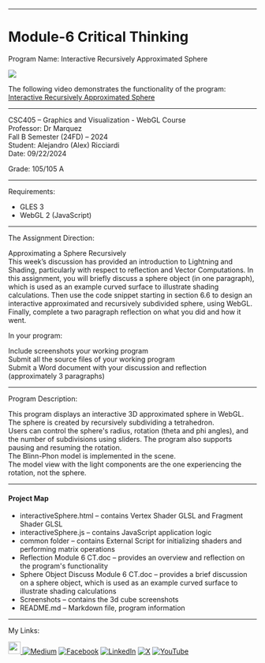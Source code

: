 ﻿-----------------------------------------------------------------------------------------------------------------------------
# Module-6 Critical Thinking
Program Name: Interactive Recursively Approximated Sphere

<p align="left">
<img  src="https://github.com/user-attachments/assets/7a9e8c33-dc66-4970-851b-10a03b197252">
</p>

The following video demonstrates the functionality of the program: [Interactive Recursively Approximated Sphere](https://youtu.be/Rp3mV8I62QE)

-----------------------------------------------------------------------------------------------------------------------------

CSC405 – Graphics and Visualization - WebGL Course  
Professor: Dr Marquez   
Fall B Semester (24FD) – 2024  
Student: Alejandro (Alex) Ricciardi  
Date: 09/22/2024   

Grade: 105/105 A  

-----------------------------------------------------------------------------------------------------------------------------


Requirements:  
- GLES 3
- WebGL 2 (JavaScript)
  
-----------------------------------------------------------------------------------------------------------------------------

The Assignment Direction:  

Approximating a Sphere Recursively  
This week’s discussion has provided an introduction to Lightning and Shading, particularly with respect to reflection and Vector Computations. In this assignment, you will briefly discuss a sphere object (in one paragraph), which is used as an example curved surface to illustrate shading calculations. Then use the code snippet starting in section 6.6 to design an interactive approximated and recursively subdivided sphere, using WebGL. Finally, complete a two paragraph reflection on what you did and how it went.  

In your program:  

Include screenshots your working program  
Submit all the source files of your working program  
Submit a Word document with your discussion and reflection (approximately 3 paragraphs)    

-----------------------------------------------------------------------------------------------------------------------------

Program Description:  

This program displays an interactive 3D approximated sphere in WebGL.  
The sphere is created by recursively subdividing a tetrahedron.  
Users can control the sphere's radius, rotation (theta and phi angles), 
and the number of subdivisions using sliders. The program also supports 
pausing and resuming the rotation.  
The Blinn-Phon model is implemented in the scene.  
The model view with the light components are the one experiencing the rotation, not the sphere.  

-----------------------------------------------------------------------------------------------------------------------------

#### Project Map
- interactiveSphere.html – contains Vertex Shader GLSL and Fragment Shader GLSL  
- interactiveSphere.js – contains JavaScript application logic  
- common folder – contains External Script for initializing shaders and performing matrix operations 
- Reflection Module 6 CT.doc – provides an overview and reflection on the program's functionality  
- Sphere Object Discuss Module 6 CT.doc – provides a brief discussion on a sphere object, which is used as an example curved surface to illustrate shading calculations  
- Screenshots – contains the 3d cube screenshots 
- README.md – Markdown file, program information  

-----------------------------------------------------------------------------------------------------------------------------

My Links:   

<span><a href="https://www.alexomegapy.com" target="_blank"><img width="25" height="25" src="https://github.com/user-attachments/assets/f8001645-cc85-4b99-beec-74482a83ac87"></span>    [![Medium](https://img.shields.io/badge/Medium-12100E?style=for-the-badge&logo=medium&logoColor=whit)](https://medium.com/@alex.omegapy)    [![Facebook](https://img.shields.io/badge/Facebook-%231877F2.svg?logo=Facebook&logoColor=white)](https://www.facebook.com/profile.php?id=100089638857137)    [![LinkedIn](https://img.shields.io/badge/LinkedIn-%230077B5.svg?logo=linkedin&logoColor=white)](https://linkedin.com/in/alex-ricciardi)    [![X](https://img.shields.io/badge/X-black.svg?logo=X&logoColor=white)](https://x.com/AlexOmegapy)    [![YouTube](https://img.shields.io/badge/YouTube-%23FF0000.svg?logo=YouTube&logoColor=white)](https://www.youtube.com/channel/UC4rMaQ7sqywMZkfS1xGh2AA) 



